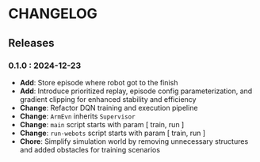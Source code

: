 # CHANGELOG

## Releases

### 0.1.0 : 2024-12-23
- **Add**: Store episode where robot got to the finish 
- **Add**: Introduce prioritized replay, episode config parameterization, and gradient clipping for enhanced stability and efficiency 
- **Change**: Refactor DQN training and execution pipeline
- **Change**: `ArmEvn` inherits `Supervisor`
- **Change**: `main` script starts with param [ train, run ]
- **Change**: `run-webots` script starts with param [ train, run ]
- **Chore**: Simplify simulation world by removing unnecessary structures and added obstacles for training scenarios
